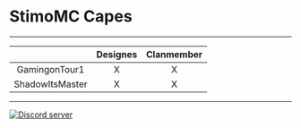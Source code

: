 # StimoMC Capes
---
|                 | Designes|Clanmember|
|:---------------:|:-------:|:-------:|
| GamingonTour1   |    X    |    X    |
| ShadowItsMaster |    X    |    X    |
---

<a href="https://stimomc.de/discord"><img src="https://discordapp.com/api/guilds/664707991974576137/embed.png" alt="Discord server"/></a>
